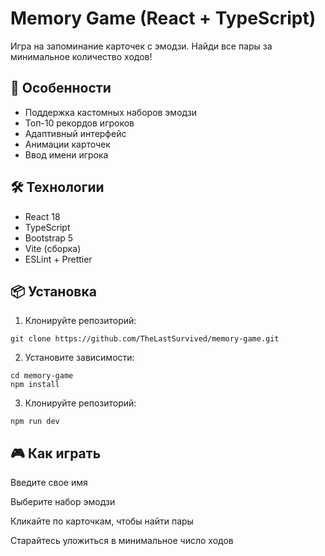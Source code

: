 # Memory Game (React + TypeScript)

Игра на запоминание карточек с эмодзи. Найди все пары за минимальное количество ходов!

## 🚀 Особенности

- Поддержка кастомных наборов эмодзи
- Топ-10 рекордов игроков
- Адаптивный интерфейс
- Анимации карточек
- Ввод имени игрока

## 🛠 Технологии

- React 18
- TypeScript
- Bootstrap 5
- Vite (сборка)
- ESLint + Prettier

## 📦 Установка

1. Клонируйте репозиторий:
```
git clone https://github.com/TheLastSurvived/memory-game.git
```

2. Установите зависимости:
```
cd memory-game
npm install
```

3. Клонируйте репозиторий:
```
npm run dev
```

## 🎮 Как играть  

Введите свое имя

Выберите набор эмодзи

Кликайте по карточкам, чтобы найти пары

Старайтесь уложиться в минимальное число ходов
